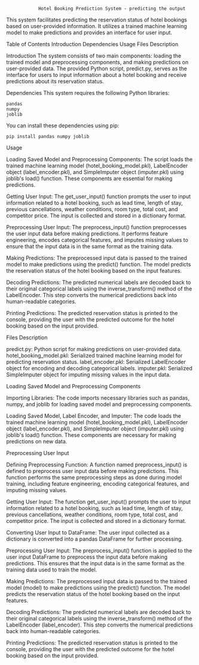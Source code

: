                 Hotel Booking Prediction System - predicting the output

This system facilitates predicting the reservation status of hotel bookings based on 
user-provided information. It utilizes a trained machine learning model to make predictions 
and provides an interface for user input.

Table of Contents
    Introduction
    Dependencies
    Usage
    Files Description


Introduction
The system consists of two main components: 
loading the trained model and preprocessing components, and making predictions on user-provided 
data. The provided Python script, predict.py, serves as the interface for users to input 
information about a hotel booking and receive predictions about its reservation status.

Dependencies
This system requires the following Python libraries:

    pandas
    numpy
    joblib
You can install these dependencies using pip:

    pip install pandas numpy joblib


Usage


Loading Saved Model and Preprocessing Components: The script loads the trained machine learning 
model (hotel_booking_model.pkl), LabelEncoder object (label_encoder.pkl), and SimpleImputer 
object (imputer.pkl) using joblib's load() function. These components are essential for making 
predictions.

Getting User Input: The get_user_input() function prompts the user to input information related 
to a hotel booking, such as lead time, length of stay, previous cancellations, weather conditions,
room type, total cost, and competitor price. The input is collected and stored in a dictionary 
format.

Preprocessing User Input: The preprocess_input() function preprocesses the user input data 
before making predictions. It performs feature engineering, encodes categorical features, and 
imputes missing values to ensure that the input data is in the same format as the training data.

Making Predictions: The preprocessed input data is passed to the trained model to make 
predictions using the predict() function. The model predicts the reservation status of the hotel 
booking based on the input features.

Decoding Predictions: The predicted numerical labels are decoded back to their original 
categorical labels using the inverse_transform() method of the LabelEncoder. 
This step converts the numerical predictions back into human-readable categories.

Printing Predictions: The predicted reservation status is printed to the console, 
providing the user with the predicted outcome for the hotel booking based on the input provided.


Files Description

predict.py: Python script for making predictions on user-provided data.
hotel_booking_model.pkl: Serialized trained machine learning model for predicting reservation status.
label_encoder.pkl: Serialized LabelEncoder object for encoding and decoding categorical labels.
imputer.pkl: Serialized SimpleImputer object for imputing missing values in the input data.



Loading Saved Model and Preprocessing Components

Importing Libraries: The code imports necessary libraries such as pandas, numpy, and 
joblib for loading saved model and preprocessing components.

Loading Saved Model, Label Encoder, and Imputer: The code loads the trained machine 
learning model (hotel_booking_model.pkl), LabelEncoder object (label_encoder.pkl), and SimpleImputer object (imputer.pkl) using joblib's load() function. These components are necessary for making predictions on new data.

Preprocessing User Input

Defining Preprocessing Function: A function named preprocess_input() is defined 
to preprocess user input data before making predictions. This function performs the 
same preprocessing steps as done during model training, including feature engineering, 
encoding categorical features, and imputing missing values.

Getting User Input: The function get_user_input() prompts the user to input information 
related to a hotel booking, such as lead time, length of stay, previous cancellations, 
weather conditions, room type, total cost, and competitor price. The input is collected and 
stored in a dictionary format.

Converting User Input to DataFrame: The user input collected as a dictionary is converted 
into a pandas DataFrame for further processing.

Preprocessing User Input: The preprocess_input() function is applied to the user input 
DataFrame to preprocess the input data before making predictions. This ensures that the input 
data is in the same format as the training data used to train the model.

Making Predictions: The preprocessed input data is passed to the trained model (model) to make 
predictions using the predict() function. The model predicts the reservation status of the hotel 
booking based on the input features.

Decoding Predictions: The predicted numerical labels are decoded back to their original 
categorical labels using the inverse_transform() method of the LabelEncoder (label_encoder). 
This step converts the numerical predictions back into human-readable categories.

Printing Predictions: The predicted reservation status is printed to the console, 
providing the user with the predicted outcome for the hotel booking based on the input provided.